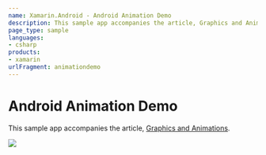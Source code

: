 ```yaml
---
name: Xamarin.Android - Android Animation Demo
description: This sample app accompanies the article, Graphics and Animations. ![](Screenshots/example-screens.png)
page_type: sample
languages:
- csharp
products:
- xamarin
urlFragment: animationdemo
---
```

# Android Animation Demo

This sample app accompanies the article, 
[Graphics and Animations](http://developer.xamarin.com/guides/android/application_fundamentals/graphics_and_animation).


[ ![](Screenshots/example-screens-sml.png)](Screenshots/example-screens.png)
